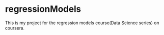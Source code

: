 regressionModels
================

This is my project for the regression models course(Data Science series) on coursera.  
